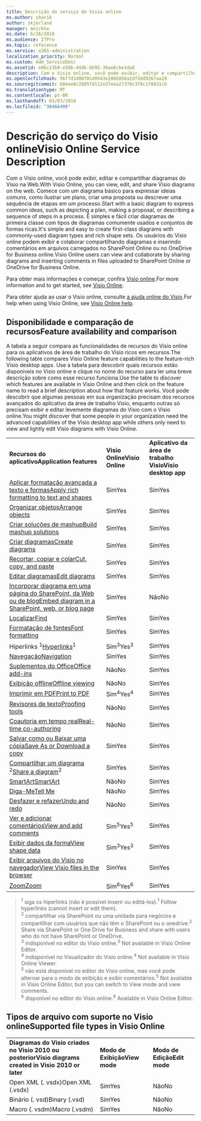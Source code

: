 ```yaml
---
title: Descrição do serviço do Visio online
ms.author: sharik
author: skjerland
manager: mnirkhe
ms.date: 6/26/2018
ms.audience: ITPro
ms.topic: reference
ms.service: o365-administration
localization_priority: Normal
ms.custom: Adm_ServiceDesc
ms.assetid: e0bc13b9-e56b-44db-bb95-36ae6cbe1da8
description: Com o Visio online, você pode exibir, editar e compartilhar diagramas do Visio na Web. Comece com um diagrama básico para expressar ideias comuns, como ilustrar um plano, criar uma proposta ou descrever uma sequência de etapas em um processo. É simples e fácil criar diagramas de primeira classe com tipos de diagramas comumente usados e conjuntos de formas ricas. Os usuários do Visio online podem exibir e colaborar compartilhando diagramas e inserindo comentários em arquivos carregados no SharePoint Online ou no OneDrive for Business online.
ms.openlocfilehash: 56f7d1d8878cd9543e206b856a2dfddd9267aa28
ms.sourcegitcommit: 68eee0c2885fd112e37eea27370c3f8c1f0831cb
ms.translationtype: MT
ms.contentlocale: pt-BR
ms.lasthandoff: 03/07/2019
ms.locfileid: "30466498"
---
```

# <a name="visio-online-service-description"></a><span data-ttu-id="18ff4-106">Descrição do serviço do Visio online</span><span class="sxs-lookup"><span data-stu-id="18ff4-106">Visio Online Service Description</span></span>

<span data-ttu-id="18ff4-107">Com o Visio online, você pode exibir, editar e compartilhar diagramas do Visio na Web.</span><span class="sxs-lookup"><span data-stu-id="18ff4-107">With Visio Online, you can view, edit, and share Visio diagrams on the web.</span></span> <span data-ttu-id="18ff4-108">Comece com um diagrama básico para expressar ideias comuns, como ilustrar um plano, criar uma proposta ou descrever uma sequência de etapas em um processo.</span><span class="sxs-lookup"><span data-stu-id="18ff4-108">Start with a basic diagram to express common ideas, such as depicting a plan, making a proposal, or describing a sequence of steps in a process.</span></span> <span data-ttu-id="18ff4-109">É simples e fácil criar diagramas de primeira classe com tipos de diagramas comumente usados e conjuntos de formas ricas.</span><span class="sxs-lookup"><span data-stu-id="18ff4-109">It's simple and easy to create first-class diagrams with commonly-used diagram types and rich shape sets.</span></span> <span data-ttu-id="18ff4-110">Os usuários do Visio online podem exibir e colaborar compartilhando diagramas e inserindo comentários em arquivos carregados no SharePoint Online ou no OneDrive for Business online.</span><span class="sxs-lookup"><span data-stu-id="18ff4-110">Visio Online users can view and collaborate by sharing diagrams and inserting comments in files uploaded to SharePoint Online or OneDrive for Business Online.</span></span>
  
<span data-ttu-id="18ff4-111">Para obter mais informações e começar, confira [Visio online](https://products.office.com/en-US/visio/visio-online).</span><span class="sxs-lookup"><span data-stu-id="18ff4-111">For more information and to get started, see [Visio Online](https://products.office.com/en-US/visio/visio-online).</span></span>
  
<span data-ttu-id="18ff4-112">Para obter ajuda ao usar o Visio online, consulte [a ajuda online do Visio](https://go.microsoft.com/fwlink/?linkid=855982).</span><span class="sxs-lookup"><span data-stu-id="18ff4-112">For help when using Visio Online, see [Visio Online help](https://go.microsoft.com/fwlink/?linkid=855982).</span></span>
  
## <a name="feature-availability-and-comparison"></a><span data-ttu-id="18ff4-113">Disponibilidade e comparação de recursos</span><span class="sxs-lookup"><span data-stu-id="18ff4-113">Feature availability and comparison</span></span>

<span data-ttu-id="18ff4-114">A tabela a seguir compara as funcionalidades de recursos do Visio online para os aplicativos de área de trabalho do Visio ricos em recursos.</span><span class="sxs-lookup"><span data-stu-id="18ff4-114">The following table compares Visio Online feature capabilities to the feature-rich Visio desktop apps.</span></span> <span data-ttu-id="18ff4-115">Use a tabela para descobrir quais recursos estão disponíveis no Visio online e clique no nome do recurso para ler uma breve descrição sobre como esse recurso funciona.</span><span class="sxs-lookup"><span data-stu-id="18ff4-115">Use the table to discover which features are available in Visio Online and then click on the feature name to read a brief description about how that feature works.</span></span> <span data-ttu-id="18ff4-116">Você pode descobrir que algumas pessoas em sua organização precisam dos recursos avançados do aplicativo da área de trabalho Visio, enquanto outras só precisam exibir e editar levemente diagramas do Visio com o Visio online.</span><span class="sxs-lookup"><span data-stu-id="18ff4-116">You might discover that some people in your organization need the advanced capabilities of the Visio desktop app while others only need to view and lightly edit Visio diagrams with Visio Online.</span></span> 
  
||||
|:-----|:-----|:-----|
|<span data-ttu-id="18ff4-117">**Recursos do aplicativo**</span><span class="sxs-lookup"><span data-stu-id="18ff4-117">**Application features**</span></span> <br/> |<span data-ttu-id="18ff4-118">**Visio Online**</span><span class="sxs-lookup"><span data-stu-id="18ff4-118">**Visio Online**</span></span> <br/> |<span data-ttu-id="18ff4-119">**Aplicativo da área de trabalho Visio**</span><span class="sxs-lookup"><span data-stu-id="18ff4-119">**Visio desktop app**</span></span> <br/> |
|[<span data-ttu-id="18ff4-120">Aplicar formatação avançada a texto e formas</span><span class="sxs-lookup"><span data-stu-id="18ff4-120">Apply rich formatting to text and shapes</span></span>](visio-online.md#BM_1) <br/> |<span data-ttu-id="18ff4-121">Sim</span><span class="sxs-lookup"><span data-stu-id="18ff4-121">Yes</span></span>  <br/> |<span data-ttu-id="18ff4-122">Sim</span><span class="sxs-lookup"><span data-stu-id="18ff4-122">Yes</span></span>  <br/> |
|[<span data-ttu-id="18ff4-123">Organizar objetos</span><span class="sxs-lookup"><span data-stu-id="18ff4-123">Arrange objects</span></span>](visio-online.md#BM_2) <br/> |<span data-ttu-id="18ff4-124">Sim</span><span class="sxs-lookup"><span data-stu-id="18ff4-124">Yes</span></span>  <br/> |<span data-ttu-id="18ff4-125">Sim</span><span class="sxs-lookup"><span data-stu-id="18ff4-125">Yes</span></span>  <br/> |
|[<span data-ttu-id="18ff4-126">Criar soluções de mashup</span><span class="sxs-lookup"><span data-stu-id="18ff4-126">Build mashup solutions</span></span>](visio-online.md#BM_3) <br/> |<span data-ttu-id="18ff4-127">Sim</span><span class="sxs-lookup"><span data-stu-id="18ff4-127">Yes</span></span>  <br/> |<span data-ttu-id="18ff4-128">Sim</span><span class="sxs-lookup"><span data-stu-id="18ff4-128">Yes</span></span>  <br/> |
|[<span data-ttu-id="18ff4-129">Criar diagramas</span><span class="sxs-lookup"><span data-stu-id="18ff4-129">Create diagrams</span></span>](visio-online.md#BM_4) <br/> |<span data-ttu-id="18ff4-130">Sim</span><span class="sxs-lookup"><span data-stu-id="18ff4-130">Yes</span></span>  <br/> |<span data-ttu-id="18ff4-131">Sim</span><span class="sxs-lookup"><span data-stu-id="18ff4-131">Yes</span></span>  <br/> |
|[<span data-ttu-id="18ff4-132">Recortar, copiar e colar</span><span class="sxs-lookup"><span data-stu-id="18ff4-132">Cut, copy, and paste</span></span>](visio-online.md#BM_5) <br/> |<span data-ttu-id="18ff4-133">Sim</span><span class="sxs-lookup"><span data-stu-id="18ff4-133">Yes</span></span>  <br/> |<span data-ttu-id="18ff4-134">Sim</span><span class="sxs-lookup"><span data-stu-id="18ff4-134">Yes</span></span>  <br/> |
|[<span data-ttu-id="18ff4-135">Editar diagramas</span><span class="sxs-lookup"><span data-stu-id="18ff4-135">Edit diagrams</span></span>](visio-online.md#BM_6) <br/> |<span data-ttu-id="18ff4-136">Sim</span><span class="sxs-lookup"><span data-stu-id="18ff4-136">Yes</span></span>  <br/> |<span data-ttu-id="18ff4-137">Sim</span><span class="sxs-lookup"><span data-stu-id="18ff4-137">Yes</span></span>  <br/> |
|[<span data-ttu-id="18ff4-138">Incorporar diagrama em uma página do SharePoint, da Web ou de blog</span><span class="sxs-lookup"><span data-stu-id="18ff4-138">Embed diagram in a SharePoint, web, or blog page</span></span>](visio-online.md#BM_7) <br/> |<span data-ttu-id="18ff4-139">Sim</span><span class="sxs-lookup"><span data-stu-id="18ff4-139">Yes</span></span>  <br/> |<span data-ttu-id="18ff4-140">Não</span><span class="sxs-lookup"><span data-stu-id="18ff4-140">No</span></span>  <br/> |
|[<span data-ttu-id="18ff4-141">Localizar</span><span class="sxs-lookup"><span data-stu-id="18ff4-141">Find</span></span>](visio-online.md#BM_8) <br/> |<span data-ttu-id="18ff4-142">Sim</span><span class="sxs-lookup"><span data-stu-id="18ff4-142">Yes</span></span>  <br/> |<span data-ttu-id="18ff4-143">Sim</span><span class="sxs-lookup"><span data-stu-id="18ff4-143">Yes</span></span>  <br/> |
|[<span data-ttu-id="18ff4-144">Formatação de fontes</span><span class="sxs-lookup"><span data-stu-id="18ff4-144">Font formatting</span></span>](visio-online.md#BM_9) <br/> |<span data-ttu-id="18ff4-145">Sim</span><span class="sxs-lookup"><span data-stu-id="18ff4-145">Yes</span></span>  <br/> |<span data-ttu-id="18ff4-146">Sim</span><span class="sxs-lookup"><span data-stu-id="18ff4-146">Yes</span></span>  <br/> |
|<span data-ttu-id="18ff4-147">[](visio-online.md#BM_10) Hiperlinks <sup>1</sup></span><span class="sxs-lookup"><span data-stu-id="18ff4-147">[Hyperlinks](visio-online.md#BM_10)<sup>1</sup></span></span> <br/> |<span data-ttu-id="18ff4-148">Sim<sup>3</sup></span><span class="sxs-lookup"><span data-stu-id="18ff4-148">Yes<sup>3</sup></span></span> <br/> |<span data-ttu-id="18ff4-149">Sim</span><span class="sxs-lookup"><span data-stu-id="18ff4-149">Yes</span></span>  <br/> |
|[<span data-ttu-id="18ff4-150">Navegação</span><span class="sxs-lookup"><span data-stu-id="18ff4-150">Navigation</span></span>](visio-online.md#BM_11) <br/> |<span data-ttu-id="18ff4-151">Sim</span><span class="sxs-lookup"><span data-stu-id="18ff4-151">Yes</span></span>  <br/> |<span data-ttu-id="18ff4-152">Sim</span><span class="sxs-lookup"><span data-stu-id="18ff4-152">Yes</span></span>  <br/> |
|[<span data-ttu-id="18ff4-153">Suplementos do Office</span><span class="sxs-lookup"><span data-stu-id="18ff4-153">Office add-ins</span></span>](visio-online.md#BM_12) <br/> |<span data-ttu-id="18ff4-154">Não</span><span class="sxs-lookup"><span data-stu-id="18ff4-154">No</span></span>  <br/> |<span data-ttu-id="18ff4-155">Sim</span><span class="sxs-lookup"><span data-stu-id="18ff4-155">Yes</span></span>  <br/> |
|[<span data-ttu-id="18ff4-156">Exibição offline</span><span class="sxs-lookup"><span data-stu-id="18ff4-156">Offline viewing</span></span>](visio-online.md#BM_13) <br/> |<span data-ttu-id="18ff4-157">Não</span><span class="sxs-lookup"><span data-stu-id="18ff4-157">No</span></span>  <br/> |<span data-ttu-id="18ff4-158">Sim</span><span class="sxs-lookup"><span data-stu-id="18ff4-158">Yes</span></span>  <br/> |
|[<span data-ttu-id="18ff4-159">Imprimir em PDF</span><span class="sxs-lookup"><span data-stu-id="18ff4-159">Print to PDF </span></span>](visio-online.md#BM_14) <br/> |<span data-ttu-id="18ff4-160">Sim<sup>4</sup></span><span class="sxs-lookup"><span data-stu-id="18ff4-160">Yes<sup>4</sup></span></span> <br/> |<span data-ttu-id="18ff4-161">Sim</span><span class="sxs-lookup"><span data-stu-id="18ff4-161">Yes</span></span>  <br/> |
|[<span data-ttu-id="18ff4-162">Revisores de texto</span><span class="sxs-lookup"><span data-stu-id="18ff4-162">Proofing tools</span></span>](visio-online.md#BM_15) <br/> |<span data-ttu-id="18ff4-163">Não</span><span class="sxs-lookup"><span data-stu-id="18ff4-163">No</span></span>  <br/> |<span data-ttu-id="18ff4-164">Sim</span><span class="sxs-lookup"><span data-stu-id="18ff4-164">Yes</span></span>  <br/> |
|[<span data-ttu-id="18ff4-165">Coautoria em tempo real</span><span class="sxs-lookup"><span data-stu-id="18ff4-165">Real-time co-authoring</span></span>](visio-online.md#BM_16) <br/> |<span data-ttu-id="18ff4-166">Não</span><span class="sxs-lookup"><span data-stu-id="18ff4-166">No</span></span>  <br/> |<span data-ttu-id="18ff4-167">Sim</span><span class="sxs-lookup"><span data-stu-id="18ff4-167">Yes</span></span>  <br/> |
|[<span data-ttu-id="18ff4-168">Salvar como ou Baixar uma cópia</span><span class="sxs-lookup"><span data-stu-id="18ff4-168">Save As or Download a copy</span></span>](visio-online.md#BM_17) <br/> |<span data-ttu-id="18ff4-169">Sim</span><span class="sxs-lookup"><span data-stu-id="18ff4-169">Yes</span></span>  <br/> |<span data-ttu-id="18ff4-170">Sim</span><span class="sxs-lookup"><span data-stu-id="18ff4-170">Yes</span></span>  <br/> |
|<span data-ttu-id="18ff4-171">[Compartilhar um diagrama](visio-online.md#BM_18) <sup>2</sup></span><span class="sxs-lookup"><span data-stu-id="18ff4-171">[Share a diagram](visio-online.md#BM_18)<sup>2</sup></span></span> <br/> |<span data-ttu-id="18ff4-172">Sim</span><span class="sxs-lookup"><span data-stu-id="18ff4-172">Yes</span></span>  <br/> |<span data-ttu-id="18ff4-173">Sim</span><span class="sxs-lookup"><span data-stu-id="18ff4-173">Yes</span></span>  <br/> |
|[<span data-ttu-id="18ff4-174">SmartArt</span><span class="sxs-lookup"><span data-stu-id="18ff4-174">SmartArt</span></span>](visio-online.md#BM_19) <br/> |<span data-ttu-id="18ff4-175">Não</span><span class="sxs-lookup"><span data-stu-id="18ff4-175">No</span></span>  <br/> |<span data-ttu-id="18ff4-176">Sim</span><span class="sxs-lookup"><span data-stu-id="18ff4-176">Yes</span></span>  <br/> |
|[<span data-ttu-id="18ff4-177">Diga-Me</span><span class="sxs-lookup"><span data-stu-id="18ff4-177">Tell Me</span></span>](visio-online.md#BM_20) <br/> |<span data-ttu-id="18ff4-178">Não</span><span class="sxs-lookup"><span data-stu-id="18ff4-178">No</span></span>  <br/> |<span data-ttu-id="18ff4-179">Sim</span><span class="sxs-lookup"><span data-stu-id="18ff4-179">Yes</span></span>  <br/> |
|[<span data-ttu-id="18ff4-180">Desfazer e refazer</span><span class="sxs-lookup"><span data-stu-id="18ff4-180">Undo and redo</span></span>](visio-online.md#BM_21) <br/> |<span data-ttu-id="18ff4-181">Não</span><span class="sxs-lookup"><span data-stu-id="18ff4-181">No</span></span>  <br/> |<span data-ttu-id="18ff4-182">Sim</span><span class="sxs-lookup"><span data-stu-id="18ff4-182">Yes</span></span>  <br/> |
|[<span data-ttu-id="18ff4-183">Ver e adicionar comentários</span><span class="sxs-lookup"><span data-stu-id="18ff4-183">View and add comments</span></span>](visio-online.md#BM_22) <br/> |<span data-ttu-id="18ff4-184">Sim<sup>5</sup></span><span class="sxs-lookup"><span data-stu-id="18ff4-184">Yes<sup>5</sup></span></span> <br/> |<span data-ttu-id="18ff4-185">Sim</span><span class="sxs-lookup"><span data-stu-id="18ff4-185">Yes</span></span>  <br/> |
|[<span data-ttu-id="18ff4-186">Exibir dados da forma</span><span class="sxs-lookup"><span data-stu-id="18ff4-186">View shape data</span></span>](visio-online.md#BM_23) <br/> |<span data-ttu-id="18ff4-187">Sim<sup>3</sup></span><span class="sxs-lookup"><span data-stu-id="18ff4-187">Yes<sup>3</sup></span></span> <br/> |<span data-ttu-id="18ff4-188">Sim</span><span class="sxs-lookup"><span data-stu-id="18ff4-188">Yes</span></span>  <br/> |
|[<span data-ttu-id="18ff4-189">Exibir arquivos do Visio no navegador</span><span class="sxs-lookup"><span data-stu-id="18ff4-189">View Visio files in the browser</span></span>](visio-online.md#BM_24) <br/> |<span data-ttu-id="18ff4-190">Sim</span><span class="sxs-lookup"><span data-stu-id="18ff4-190">Yes</span></span>  <br/> |<span data-ttu-id="18ff4-191">Sim</span><span class="sxs-lookup"><span data-stu-id="18ff4-191">Yes</span></span>  <br/> |
|[<span data-ttu-id="18ff4-192">Zoom</span><span class="sxs-lookup"><span data-stu-id="18ff4-192">Zoom</span></span>](visio-online.md#BM_25) <br/> |<span data-ttu-id="18ff4-193">Sim<sup>6</sup></span><span class="sxs-lookup"><span data-stu-id="18ff4-193">Yes<sup>6</sup></span></span> <br/> |<span data-ttu-id="18ff4-194">Sim</span><span class="sxs-lookup"><span data-stu-id="18ff4-194">Yes</span></span>  <br/> |
   
> <span data-ttu-id="18ff4-195"><sup>1</sup> siga os hiperlinks (não é possível inserir ou editá-los).</span><span class="sxs-lookup"><span data-stu-id="18ff4-195"><sup>1</sup> Follow hyperlinks (cannot insert or edit them).</span></span> 
<br/><span data-ttu-id="18ff4-196"><sup>2</sup> compartilhar via SharePoint ou uma unidade para negócios e compartilhar com usuários que não têm o SharePoint ou o onedrive.</span><span class="sxs-lookup"><span data-stu-id="18ff4-196"><sup>2</sup> Share via SharePoint or One Drive for Business and share with users who do not have SharePoint or OneDrive.</span></span> 
<br/> <span data-ttu-id="18ff4-197"><sup>3</sup> indisponível no editor do Visio online.</span><span class="sxs-lookup"><span data-stu-id="18ff4-197"><sup>3</sup> Not available in Visio Online Editor.</span></span>
<br/><span data-ttu-id="18ff4-198"><sup>4</sup> indisponível no Visualizador do Visio online.</span><span class="sxs-lookup"><span data-stu-id="18ff4-198"><sup>4</sup> Not available in Visio Online Viewer.</span></span> 
<br/><span data-ttu-id="18ff4-199"><sup>5</sup> não está disponível no editor do Visio online, mas você pode alternar para o modo de exibição e exibir comentários.</span><span class="sxs-lookup"><span data-stu-id="18ff4-199"><sup>5</sup> Not available in Visio Online Editor, but you can switch to View mode and view comments.</span></span> 
<br/><span data-ttu-id="18ff4-200"><sup>6</sup> disponível no editor do Visio online.</span><span class="sxs-lookup"><span data-stu-id="18ff4-200"><sup>6</sup> Available in Visio Online Editor.</span></span> 
  
## <a name="supported-file-types-in-visio-online"></a><span data-ttu-id="18ff4-201">Tipos de arquivo com suporte no Visio online</span><span class="sxs-lookup"><span data-stu-id="18ff4-201">Supported file types in Visio Online</span></span>

||||
|:-----|:-----|:-----|
|<span data-ttu-id="18ff4-202">**Diagramas do Visio criados no Visio 2010 ou posterior**</span><span class="sxs-lookup"><span data-stu-id="18ff4-202">**Visio diagrams created in Visio 2010 or later**</span></span> <br/> |<span data-ttu-id="18ff4-203">**Modo de Exibição**</span><span class="sxs-lookup"><span data-stu-id="18ff4-203">**View mode**</span></span> <br/> |<span data-ttu-id="18ff4-204">**Modo de Edição**</span><span class="sxs-lookup"><span data-stu-id="18ff4-204">**Edit mode**</span></span> <br/> |
|<span data-ttu-id="18ff4-205">Open XML (. vsdx)</span><span class="sxs-lookup"><span data-stu-id="18ff4-205">Open XML (.vsdx)</span></span>  <br/> |<span data-ttu-id="18ff4-206">Sim</span><span class="sxs-lookup"><span data-stu-id="18ff4-206">Yes</span></span>  <br/> |<span data-ttu-id="18ff4-207">Não</span><span class="sxs-lookup"><span data-stu-id="18ff4-207">No</span></span>  <br/> |
|<span data-ttu-id="18ff4-208">Binário (. vsd)</span><span class="sxs-lookup"><span data-stu-id="18ff4-208">Binary (.vsd)</span></span>  <br/> |<span data-ttu-id="18ff4-209">Sim</span><span class="sxs-lookup"><span data-stu-id="18ff4-209">Yes</span></span>  <br/> |<span data-ttu-id="18ff4-210">Não</span><span class="sxs-lookup"><span data-stu-id="18ff4-210">No</span></span>  <br/> |
|<span data-ttu-id="18ff4-211">Macro (. vsdm)</span><span class="sxs-lookup"><span data-stu-id="18ff4-211">Macro (.vsdm)</span></span>  <br/> |<span data-ttu-id="18ff4-212">Sim</span><span class="sxs-lookup"><span data-stu-id="18ff4-212">Yes</span></span>  <br/> |<span data-ttu-id="18ff4-213">Não</span><span class="sxs-lookup"><span data-stu-id="18ff4-213">No</span></span>  <br/> |
   


